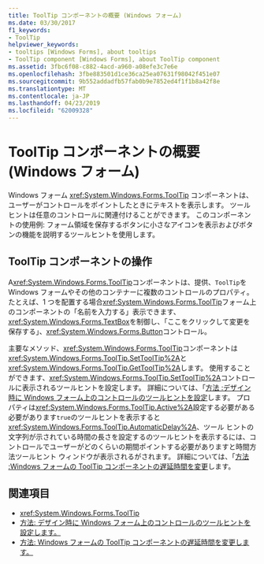 ```yaml
---
title: ToolTip コンポーネントの概要 (Windows フォーム)
ms.date: 03/30/2017
f1_keywords:
- ToolTip
helpviewer_keywords:
- tooltips [Windows Forms], about tooltips
- ToolTip component [Windows Forms], about ToolTip component
ms.assetid: 3fbc6f08-c882-4acd-a960-a08efe3c7e6e
ms.openlocfilehash: 3fbe883501d1ce36ca25ea07631f98042f451e07
ms.sourcegitcommit: 9b552addadfb57fab0b9e7852ed4f1f1b8a42f8e
ms.translationtype: MT
ms.contentlocale: ja-JP
ms.lasthandoff: 04/23/2019
ms.locfileid: "62009328"
---
```

# <a name="tooltip-component-overview-windows-forms"></a>ToolTip コンポーネントの概要 (Windows フォーム)
Windows フォーム <xref:System.Windows.Forms.ToolTip> コンポーネントは、ユーザーがコントロールをポイントしたときにテキストを表示します。 ツールヒントは任意のコントロールに関連付けることができます。 このコンポーネントの使用例: フォーム領域を保存するボタンに小さなアイコンを表示およびボタンの機能を説明するツールヒントを使用します。  
  
## <a name="working-with-the-tooltip-component"></a>ToolTip コンポーネントの操作  
 A<xref:System.Windows.Forms.ToolTip>コンポーネントは、提供、`ToolTip`を Windows フォームやその他のコンテナーに複数のコントロールのプロパティ。 たとえば、1 つを配置する場合<xref:System.Windows.Forms.ToolTip>フォーム上のコンポーネントの「名前を入力する」表示できます、<xref:System.Windows.Forms.TextBox>を制御し、「ここをクリックして変更を保存する」、<xref:System.Windows.Forms.Button>コントロール。  
  
 主要なメソッド、<xref:System.Windows.Forms.ToolTip>コンポーネントは<xref:System.Windows.Forms.ToolTip.SetToolTip%2A>と<xref:System.Windows.Forms.ToolTip.GetToolTip%2A>します。 使用することができます、<xref:System.Windows.Forms.ToolTip.SetToolTip%2A>コントロールに表示されるツールヒントを設定します。 詳細については、「[方法 :デザイン時に Windows フォーム上のコントロールのツールヒントを設定](how-to-set-tooltips-for-controls-on-a-windows-form-at-design-time.md)します。 プロパティは<xref:System.Windows.Forms.ToolTip.Active%2A>設定する必要がある必要があります`true`のツールヒントを表示すると<xref:System.Windows.Forms.ToolTip.AutomaticDelay%2A>、ツール ヒントの文字列が示されている時間の長さを設定するのツールヒントを表示するには、コントロールでユーザーがどのくらいの期間ポイントする必要がありますと時間方法ツールヒント ウィンドウが表示されるがされます。 詳細については、「[方法 :Windows フォームの ToolTip コンポーネントの遅延時間を変更](how-to-change-the-delay-of-the-windows-forms-tooltip-component.md)します。  
  
## <a name="see-also"></a>関連項目

- <xref:System.Windows.Forms.ToolTip>
- [方法: デザイン時に Windows フォーム上のコントロールのツールヒントを設定します。](how-to-set-tooltips-for-controls-on-a-windows-form-at-design-time.md)
- [方法: Windows フォームの ToolTip コンポーネントの遅延時間を変更します。](how-to-change-the-delay-of-the-windows-forms-tooltip-component.md)
